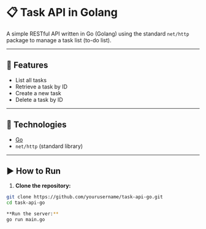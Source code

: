 # 📋 Task API in Golang

A simple RESTful API written in Go (Golang) using the standard `net/http` package to manage a task list (to-do list).

---

## 🚀 Features

- List all tasks
- Retrieve a task by ID
- Create a new task
- Delete a task by ID

---

## 🔧 Technologies

- [Go](https://golang.org/)
- `net/http` (standard library)

---

## ▶️ How to Run

1. **Clone the repository:**

```bash
git clone https://github.com/yourusername/task-api-go.git
cd task-api-go

**Run the server:**
go run main.go
